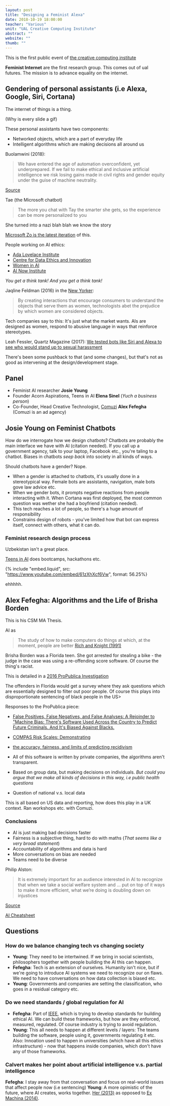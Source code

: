 ```yaml
---
layout: post
title: "Designing a Feminist Alexa"
date: 2018-10-19 18:00:00
teacher: "Various"
unit: "UAL Creative Computing Institute"
abstract: ""
website: ""
thumb: ""
---
```


This is the first public event of [the creative computing institute](https://www.arts.ac.uk/creative-computing-institute)

**Feminist Internet** are the first research group. This comes out of ual futures. The mission is to advance equality on the internet.

## Gendering of personal assistants (i.e Alexa, Google, Siri, Cortana)

The internet of things is a thing.

(Why is every slide a gif)

These personal assistants have two components:

- Networked objects, which are a part of everyday life
- Intelligent algorithms which are making decisions all around us

Buolamwini (2018):

> We have entered the age of automation overconfident, yet underprepared. If we fail to make ethical and inclusive artificial intelligence we risk losing gains made in civil rights and gender equity under the guise of machine neutrality.

[Source](http://news.mit.edu/2018/study-finds-gender-skin-type-bias-artificial-intelligence-systems-0212)

Tae (the Microsoft chatbot)

> The more you chat with Tay the smarter she gets, so the experience can be more personalized to you

She turned into a nazi blah blah we know the story

[Microsoft Zo is the latest iteration](https://www.zo.ai/) of this.

People working on AI ethics:

- [Ada Lovelace Institute](https://www.adalovelaceinstitute.org/)
- [Centre for Data Ethics and Innovation](https://www.gov.uk/government/consultations/consultation-on-the-centre-for-data-ethics-and-innovation/centre-for-data-ethics-and-innovation-consultation)
- [Women in AI](http://womeninai.co/)
- [AI Now Institute](https://ainowinstitute.org/)

_You get a think tank! And you get a think tank!_

Jaqline Feldman (2016) in the [New Yorker](https://www.newyorker.com/tech/annals-of-technology/the-bot-politic):

> By creating interactions that encourage consumers to understand the objects that serve them as women, technologists abet the prejudice by which women are considered objects.

Tech companies say to this: It's just what the market wants. AIs are designed as women, respond to abusive language in ways that reinforce stereotypes.

Leah Fessler, Quartz Magazine (2017): [We tested bots like Siri and Alexa to see who would stand up to sexual harassment](https://qz.com/911681/we-tested-apples-siri-amazon-echos-alexa-microsofts-cortana-and-googles-google-home-to-see-which-personal-assistant-bots-stand-up-for-themselves-in-the-face-of-sexual-harassment/)

There's been some pushback to that (and some changes), but that's not as good as intervening at the design/development stage.

## Panel

- Feminist AI researcher **Josie Young**
- Founder Acorn Aspirations, Teens in AI **Elena Sinel** (_Yuch a business person_)
- Co-Founder, Head Creative Technologist, [Comuzi](https://comuzi.xyz/) **Alex Fefegha** (Comuzi is an ad agency)

## Josie Young on Feminist Chatbots

How do we interrogate how we design chatbots? Chatbots are probably the main interface we have with AI (citation needed). If you call up a government agency, talk to your laptop, Facebook etc., you're taling to a chatbot. Biases in chatbots _seep back_ into society in all kinds of ways.

Should chatbots have a gender? Nope.

- When a gender is attached to chatbots, it's usually done in a stereotypical way. Female bots are assistants, navigation, male bots gove law advice etc.
- When we gender bots, it prompts negative reactions from people interacting with it. When Cortana was first deployed, the most common question was wether she had a boyfriend (citation needed).
- This tech reaches a lot of people, so there's a huge amount of responsibility
- Constrains design of robots - you've limited how that bot can express itself, connect with others, what it can do.

### Feminist research design process

Uzbekistan isn't a great place.

[Teens in AI](https://teensinai.com/) does bootcamps, hackathons etc.

{% include "embed.liquid", src: "https://www.youtube.com/embed/61zXhXcf6Vw", format: 56.25%}

ehhhhh.

## Alex Fefegha: Algorithms and the Life of Brisha Borden

This is his CSM MA Thesis.

AI as

> The study of how to make computers do things at which, at the moment, people are better
> [Rich and Knight (1991)](https://people.eecs.berkeley.edu/~russell/intro.html)

Brisha Borden was a Florida teen. She got arrested for stealing a bike - the judge in the case was using a re-offending score software. Of course the thing's racist.

This is detailed in a [2016 ProPublica Investigation](https://www.propublica.org/article/machine-bias-risk-assessments-in-criminal-sentencing)

The offenders in Florida would get a survey where they ask questions which are essentially designed to filter out poor people. Of course this plays into disproportionate sentencing of black people in the US>

Responses to the ProPublica piece:

- [False Positives, False Negatives, and False Analyses: A Rejoinder to "Machine Bias: There's Software Used Across the Country to Predict Future Criminals. And It's Biased Against Blacks.](http://www.uscourts.gov/federal-probation-journal/2016/09/false-positives-false-negatives-and-false-analyses-rejoinder)
- [COMPAS Risk Scales: Demonstrating](http://go.volarisgroup.com/rs/430-MBX-989/images/ProPublica_Commentary_Final_070616.pdf)
- [the accuracy, fairness, and limits of predicting recidivism](http://advances.sciencemag.org/content/4/1/eaao5580)

- All of this software is written by private companies, the algorithms aren't transparent.
- Based on group data, but making decisions on individuals. _But could you argue that we make all kinds of decisions in this way, i.e public health questions_
- Question of national v.s. local data

This is all based on US data and reporting, how does this play in a UK context. Ran workshops etc. with Comuzi.

### Conclusions

- AI is just making bad decisions faster
- Fairness is a subjective thing, hard to do with maths (_That seems like a very broad statement_)
- Accountability of algorithms and data is hard
- More conversations on bias are needed
- Teams need to be diverse

Philip Alston:

> It is extremely important for an audience interested in AI to recognize that when we take a social welfare system and ... put on top of it ways to make it more efficient, what we’re doing is doubling down on injustices

[Source](https://www.fastcompany.com/90252753/a-skeptics-guide-to-thinking-about-ai)

[AI Cheatsheet](https://aicheatsheet.comuzi.xyz/)

## Questions

### How do we balance changing tech vs changing society

- **Young**: They need to be intertwined. If we bring in social scientists, philosophers together with people building the AI this can happen.
- **Fefegha**: Tech is an extension of ourselves. Humanity isn't nice, but if we're going to introduce AI systems we need to recognize our on flaws. We need to have conversations on how data collection is biased etc.
- **Young**: Governments and companies are setting the classification, who goes in a residual category etc.

### Do we need standards / global regulation for AI

- **Fefegha**: Part of [IEEE](https://www.ieee.org/), which is trying to develop standards for building ethical AI. We can build these frameworks, but how are they enforced, measured, regulated. Of course industry is trying to avoid regulation.
- **Young**: This all needs to happen at different levels / layers: The teams building the software, people using it, governments regulating it etc. Also: Innoation used to happen in universities (which have all this ethics infrastructure) - now that happens inside companies, which don't have any of those frameworks.

### Calvert makes her point about artificial intelligence v.s. partial intelligence

**Fefegha**: I stay away from that conversation and focus on real-world issues that affect people now (i.e sentencing)
**Young**: A more opimistic of the future, where AI creates, works together. [Her (2013)](https://www.imdb.com/title/tt1798709/) as opposed to [Ex Machina (2014)](https://www.imdb.com/title/tt0470752/).
